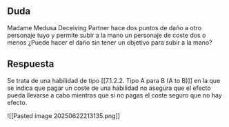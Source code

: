 ## Duda
Madame Medusa Deceiving Partner hace dos puntos de daño a otro personaje tuyo y permite subir a la mano un personaje de coste dos o menos ¿Puede hacer el daño sin tener un objetivo para subir a la mano?
## Respuesta
Se trata de una habilidad de tipo [[7.1.2.2. Tipo A para B (A to B)]] en la que se indica que pagar un coste de una habilidad no asegura que el efecto pueda llevarse a cabo mientras que si no pagas el coste seguro que no hay efecto.

![[Pasted image 20250622213135.png]]